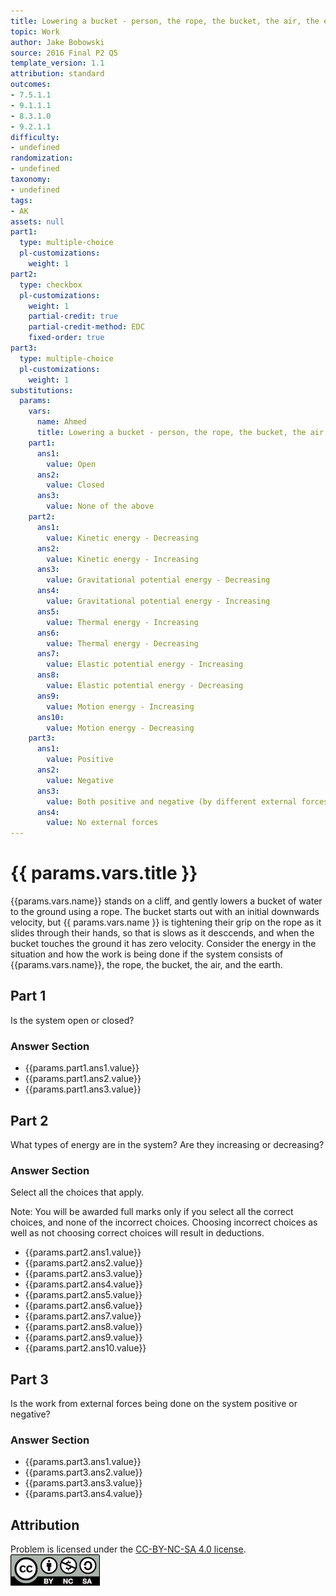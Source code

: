 ```yaml
---
title: Lowering a bucket - person, the rope, the bucket, the air, the earth
topic: Work
author: Jake Bobowski
source: 2016 Final P2 Q5
template_version: 1.1
attribution: standard
outcomes:
- 7.5.1.1
- 9.1.1.1
- 8.3.1.0
- 9.2.1.1
difficulty:
- undefined
randomization:
- undefined
taxonomy:
- undefined
tags:
- AK
assets: null
part1:
  type: multiple-choice
  pl-customizations:
    weight: 1
part2:
  type: checkbox
  pl-customizations:
    weight: 1
    partial-credit: true
    partial-credit-method: EDC
    fixed-order: true
part3:
  type: multiple-choice
  pl-customizations:
    weight: 1
substitutions:
  params:
    vars:
      name: Ahmed
      title: Lowering a bucket - person, the rope, the bucket, the air, the earth
    part1:
      ans1:
        value: Open
      ans2:
        value: Closed
      ans3:
        value: None of the above
    part2:
      ans1:
        value: Kinetic energy - Decreasing
      ans2:
        value: Kinetic energy - Increasing
      ans3:
        value: Gravitational potential energy - Decreasing
      ans4:
        value: Gravitational potential energy - Increasing
      ans5:
        value: Thermal energy - Increasing
      ans6:
        value: Thermal energy - Decreasing
      ans7:
        value: Elastic potential energy - Increasing
      ans8:
        value: Elastic potential energy - Decreasing
      ans9:
        value: Motion energy - Increasing
      ans10:
        value: Motion energy - Decreasing
    part3:
      ans1:
        value: Positive
      ans2:
        value: Negative
      ans3:
        value: Both positive and negative (by different external forces)
      ans4:
        value: No external forces
---
```

# {{ params.vars.title }}
{{params.vars.name}} stands on a cliff, and gently lowers a bucket of water to the ground using a rope. The bucket starts out with an initial downwards velocity, but {{ params.vars.name }} is tightening their grip on the rope as it slides through their hands, so that is slows as it desccends, and when the bucket touches the ground it has zero velocity. Consider the energy in the situation and how the work is being done if the system consists of {{params.vars.name}}, the rope, the bucket, the air, and the earth.

## Part 1

Is the system open or closed?

### Answer Section

- {{params.part1.ans1.value}}
- {{params.part1.ans2.value}}
- {{params.part1.ans3.value}}

## Part 2

What types of energy are in the system? Are they increasing or decreasing?

### Answer Section

Select all the choices that apply.

Note: You will be awarded full marks only if you select all the correct choices, and none of the incorrect choices. Choosing incorrect choices as well as not choosing correct choices will result in deductions.

- {{params.part2.ans1.value}}
- {{params.part2.ans2.value}}
- {{params.part2.ans3.value}}
- {{params.part2.ans4.value}}
- {{params.part2.ans5.value}}
- {{params.part2.ans6.value}}
- {{params.part2.ans7.value}}
- {{params.part2.ans8.value}}
- {{params.part2.ans9.value}}
- {{params.part2.ans10.value}}

## Part 3

Is the work from external forces being done on the system positive or negative?

### Answer Section

- {{params.part3.ans1.value}}
- {{params.part3.ans2.value}}
- {{params.part3.ans3.value}}
- {{params.part3.ans4.value}}

## Attribution

Problem is licensed under the [CC-BY-NC-SA 4.0 license](https://creativecommons.org/licenses/by-nc-sa/4.0/).<br> ![The Creative Commons 4.0 license requiring attribution-BY, non-commercial-NC, and share-alike-SA license.](https://raw.githubusercontent.com/firasm/bits/master/by-nc-sa.png)